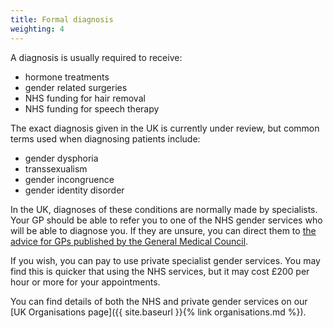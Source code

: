 ```yaml
---
title: Formal diagnosis
weighting: 4
---
```


A diagnosis is usually required to receive:

- hormone treatments
- gender related surgeries
- NHS funding for hair removal
- NHS funding for speech therapy

The exact diagnosis given in the UK is currently under review, but common terms used when diagnosing patients include:

- gender dysphoria
- transsexualism
- gender incongruence
- gender identity disorder

In the UK, diagnoses of these conditions are normally made by specialists. Your GP should be able to refer you to one of the NHS gender services who will be able to diagnose you. If they are unsure, you can direct them to [the advice for GPs published by the General Medical Council](http://www.gmc-uk.org/guidance/ethical_guidance/28852.asp).

If you wish, you can pay to use private specialist gender services. You may find this is quicker that using the NHS services, but it may cost £200 per hour or more for your appointments.

You can find details of both the NHS and private gender services on our [UK Organisations page]({{ site.baseurl }}{% link organisations.md %}).